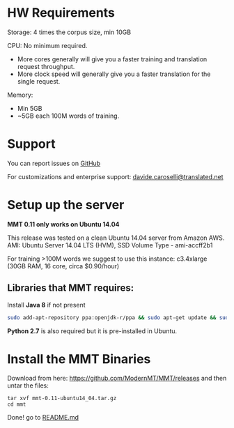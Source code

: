 # HW Requirements

Storage: 4 times the corpus size, min 10GB 

CPU: No minimum required. 
  - More cores generally will give you a faster training and translation request throughput. 
  - More clock speed will generally give you a faster translation for the single request.

Memory: 
  - Min 5GB
  - ~5GB each 100M words of training.

# Support

You can report issues on [GitHub](https://github.com/ModernMT/MMT/issues)

For customizations and enterprise support: davide.caroselli@translated.net

# Setup up the server

**MMT 0.11 only works on Ubuntu 14.04**

This release was tested on a clean Ubuntu 14.04 server from Amazon AWS.
AMI: Ubuntu Server 14.04 LTS (HVM), SSD Volume Type -  ami-accff2b1

For training >100M words we suggest to use this instance: 
c3.4xlarge (30GB RAM, 16 core, circa $0.90/hour)

## Libraries that MMT requires:

Install **Java 8** if not present
```bash
sudo add-apt-repository ppa:openjdk-r/ppa && sudo apt-get update && sudo apt-get install openjdk-8-jdk
```

**Python 2.7** is also required but it is pre-installed in Ubuntu.

# Install the MMT Binaries

Download from here: https://github.com/ModernMT/MMT/releases and then untar the files:

```
tar xvf mmt-0.11-ubuntu14_04.tar.gz
cd mmt
```

Done! go to [README.md](README.md)
